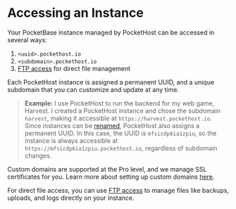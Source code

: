 # Accessing an Instance

Your PocketBase instance managed by PocketHost can be accessed in several ways:

1. `<uuid>.pockethost.io`
2. `<subdomain>.pockethost.io`
3. [FTP access](/docs/ftp) for direct file management

Each PocketHost instance is assigned a permanent UUID, and a unique subdomain that you can customize and update at any time.

> **Example:** I use PocketHost to run the backend for my web game, Harvest. I created a PocketHost instance and chose the subdomain `harvest`, making it accessible at `https://harvest.pockethost.io`. Since instances can be [renamed](/docs/rename-instance/), PocketHost also assigns a permanent UUID. In this case, the UUID is `mfsicdp6ia1zpiu`, so the instance is always accessible at `https://mfsicdp6ia1zpiu.pockethost.io`, regardless of subdomain changes.

Custom domains are supported at the Pro level, and we manage SSL certificates for you. Learn more about setting up custom domains [here](/docs/custom-domains).

For direct file access, you can use [FTP access](/docs/ftp) to manage files like backups, uploads, and logs directly on your instance.
